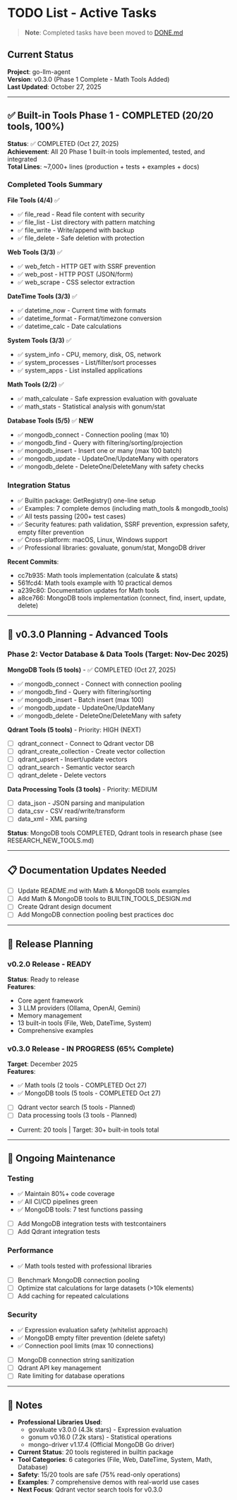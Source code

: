 # TODO List - Active Tasks

> **Note**: Completed tasks have been moved to [DONE.md](DONE.md)

## Current Status

**Project**: go-llm-agent  
**Version**: v0.3.0 (Phase 1 Complete - Math Tools Added)  
**Last Updated**: October 27, 2025

---

## ✅ Built-in Tools Phase 1 - COMPLETED (20/20 tools, 100%)

**Status**: ✅ COMPLETED (Oct 27, 2025)  
**Achievement**: All 20 Phase 1 built-in tools implemented, tested, and integrated  
**Total Lines**: ~7,000+ lines (production + tests + examples + docs)

### Completed Tools Summary

**File Tools (4/4)** ✅
- ✅ file_read - Read file content with security
- ✅ file_list - List directory with pattern matching
- ✅ file_write - Write/append with backup
- ✅ file_delete - Safe deletion with protection

**Web Tools (3/3)** ✅
- ✅ web_fetch - HTTP GET with SSRF prevention
- ✅ web_post - HTTP POST (JSON/form)
- ✅ web_scrape - CSS selector extraction

**DateTime Tools (3/3)** ✅
- ✅ datetime_now - Current time with formats
- ✅ datetime_format - Format/timezone conversion
- ✅ datetime_calc - Date calculations

**System Tools (3/3)** ✅
- ✅ system_info - CPU, memory, disk, OS, network
- ✅ system_processes - List/filter/sort processes
- ✅ system_apps - List installed applications

**Math Tools (2/2)** ✅
- ✅ math_calculate - Safe expression evaluation with govaluate
- ✅ math_stats - Statistical analysis with gonum/stat

**Database Tools (5/5)** ✅ **NEW**
- ✅ mongodb_connect - Connection pooling (max 10)
- ✅ mongodb_find - Query with filtering/sorting/projection
- ✅ mongodb_insert - Insert one or many (max 100 batch)
- ✅ mongodb_update - UpdateOne/UpdateMany with operators
- ✅ mongodb_delete - DeleteOne/DeleteMany with safety checks

### Integration Status
- ✅ Builtin package: GetRegistry() one-line setup
- ✅ Examples: 7 complete demos (including math_tools & mongodb_tools)
- ✅ All tests passing (200+ test cases)
- ✅ Security features: path validation, SSRF prevention, expression safety, empty filter prevention
- ✅ Cross-platform: macOS, Linux, Windows support
- ✅ Professional libraries: govaluate, gonum/stat, MongoDB driver

**Recent Commits**:
- cc7b935: Math tools implementation (calculate & stats)
- 561fcd4: Math tools example with 10 practical demos
- a239c80: Documentation updates for Math tools
- a8ce766: MongoDB tools implementation (connect, find, insert, update, delete)

---

## 🎯 v0.3.0 Planning - Advanced Tools

### Phase 2: Vector Database & Data Tools (Target: Nov-Dec 2025)

**MongoDB Tools (5 tools)** - ✅ COMPLETED (Oct 27, 2025)
- ✅ mongodb_connect - Connect with connection pooling
- ✅ mongodb_find - Query with filtering/sorting
- ✅ mongodb_insert - Batch insert (max 100)
- ✅ mongodb_update - UpdateOne/UpdateMany
- ✅ mongodb_delete - DeleteOne/DeleteMany with safety

**Qdrant Tools (5 tools)** - Priority: HIGH (NEXT)
- [ ] qdrant_connect - Connect to Qdrant vector DB
- [ ] qdrant_create_collection - Create vector collection
- [ ] qdrant_upsert - Insert/update vectors
- [ ] qdrant_search - Semantic vector search
- [ ] qdrant_delete - Delete vectors

**Data Processing Tools (3 tools)** - Priority: MEDIUM
- [ ] data_json - JSON parsing and manipulation
- [ ] data_csv - CSV read/write/transform
- [ ] data_xml - XML parsing

**Status**: MongoDB tools COMPLETED, Qdrant tools in research phase (see RESEARCH_NEW_TOOLS.md)

---

## 📋 Documentation Updates Needed

- [ ] Update README.md with Math & MongoDB tools examples
- [ ] Add Math & MongoDB tools to BUILTIN_TOOLS_DESIGN.md
- [ ] Create Qdrant design document
- [ ] Add MongoDB connection pooling best practices doc

---

## 🚀 Release Planning

### v0.2.0 Release - READY
**Status**: Ready to release  
**Features**:
- Core agent framework
- 3 LLM providers (Ollama, OpenAI, Gemini)
- Memory management
- 13 built-in tools (File, Web, DateTime, System)
- Comprehensive examples

### v0.3.0 Release - IN PROGRESS (65% Complete)
**Target**: December 2025  
**Features**:
- ✅ Math tools (2 tools - COMPLETED Oct 27)
- ✅ MongoDB tools (5 tools - COMPLETED Oct 27)
- [ ] Qdrant vector search (5 tools - Planned)
- [ ] Data processing tools (3 tools - Planned)
- Current: 20 tools | Target: 30+ built-in tools total

---

## 🔄 Ongoing Maintenance

### Testing
- ✅ Maintain 80%+ code coverage
- ✅ All CI/CD pipelines green
- ✅ MongoDB tools: 7 test functions passing
- [ ] Add MongoDB integration tests with testcontainers
- [ ] Add Qdrant integration tests

### Performance
- ✅ Math tools tested with professional libraries
- [ ] Benchmark MongoDB connection pooling
- [ ] Optimize stat calculations for large datasets (>10k elements)
- [ ] Add caching for repeated calculations

### Security
- ✅ Expression evaluation safety (whitelist approach)
- ✅ MongoDB empty filter prevention (delete safety)
- ✅ Connection pool limits (max 10 connections)
- [ ] MongoDB connection string sanitization
- [ ] Qdrant API key management
- [ ] Rate limiting for database operations

---

## 📝 Notes

- **Professional Libraries Used**:
  * govaluate v3.0.0 (4.3k stars) - Expression evaluation
  * gonum v0.16.0 (7.2k stars) - Statistical operations
  * mongo-driver v1.17.4 (Official MongoDB Go driver)
- **Current Status**: 20 tools registered in builtin package
- **Tool Categories**: 6 categories (File, Web, DateTime, System, Math, Database)
- **Safety**: 15/20 tools are safe (75% read-only operations)
- **Examples**: 7 comprehensive demos with real-world use cases
- **Next Focus**: Qdrant vector search tools for v0.3.0
